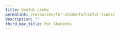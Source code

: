 ```yaml
---
title: Useful Links
permalink: /resources/for-students/useful-links/
description: ""
third_nav_title: For Students
---
```

